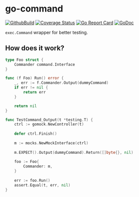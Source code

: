 # go-command

[![GithubBuild](https://img.shields.io/github/workflow/status/omegion/go-command/Code%20Check)](http://pkg.go.dev/github.com/omegion/go-command)
[![Coverage Status](https://coveralls.io/repos/github/omegion/go-command/badge.svg?branch=master)](https://coveralls.io/github/omegion/go-command?branch=master)
[![Go Report Card](https://goreportcard.com/badge/github.com/omegion/go-command)](https://goreportcard.com/report/github.com/omegion/go-command)
[![GoDoc](https://img.shields.io/badge/pkg.go.dev-doc-blue)](http://pkg.go.dev/github.com/omegion/go-command)

`exec.Command` wrapper for better testing.

## How does it work?

```go
type Foo struct {
    Commander command.Interface
}

func (f Foo) Run() error {
    _, err := f.Commander.Output(dummyCommand)
    if err != nil {
        return err
    }

    return nil
}

func TestCommand_Output(t *testing.T) {
    ctrl := gomock.NewController(t)
    
    defer ctrl.Finish()
    
    m := mocks.NewMockInterface(ctrl)
    
    m.EXPECT().Output(dummyCommand).Return([]byte{}, nil)
    
    foo := Foo{
        Commander: m,
    }
    
    err := foo.Run()
    assert.Equal(t, err, nil)
}
```
